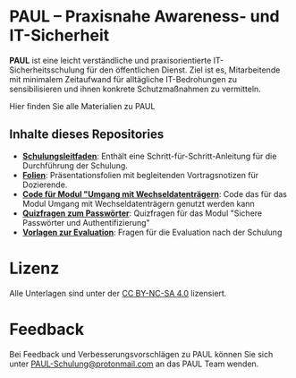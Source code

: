 # PAUL – Praxisnahe Awareness- und IT-Sicherheit

**PAUL** ist eine leicht verständliche und praxisorientierte IT-Sicherheitsschulung für den öffentlichen Dienst. Ziel ist es, Mitarbeitende mit minimalem Zeitaufwand für alltägliche IT-Bedrohungen zu sensibilisieren und ihnen konkrete Schutzmaßnahmen zu vermitteln.

Hier finden Sie alle Materialien zu PAUL

## Inhalte dieses Repositories

- **[Schulungsleitfaden](https://github.com/PAUL-Schulung/PAUL/raw/refs/heads/main/Schulungsleitfaden.docx)**: Enthält eine Schritt-für-Schritt-Anleitung für die Durchführung der Schulung.
- **[Folien](https://github.com/PAUL-Schulung/PAUL/raw/refs/heads/main/PAUL_Awareness-%20und%20IT-Sicherheitsschulung.pptx)**: Präsentationsfolien mit begleitenden Vortragsnotizen für Dozierende.
- **[Code für Modul "Umgang mit Wechseldatenträgern](https://github.com/PAUL-Schulung/PAUL/tree/main/Code%20Modul%20Datentr%C3%A4ger)**: Code das für das Modul Umgang mit Wechseldatenträgern genutzt werden kann
- **[Quizfragen zum Passwörter](https://github.com/PAUL-Schulung/PAUL/raw/refs/heads/main/Quiz%20Modul%20Passwortsicherheit.odt)**: Quizfragen für das Modul "Sichere Passwörter und Authentifizierung"
- **[Vorlagen zur Evaluation](https://github.com/PAUL-Schulung/PAUL/raw/refs/heads/main/Vorlage_Evaluation.odt)**: Fragen für die Evaluation nach der Schulung

# Lizenz

Alle Unterlagen sind unter der [CC BY-NC-SA 4.0](https://creativecommons.org/licenses/by-nc-sa/4.0/deed.en) lizensiert.

# Feedback

Bei Feedback und Verbesserungsvorschlägen zu PAUL können Sie sich unter [PAUL-Schulung@protonmail.com](mailto:PAUL-Schulung@protonmail.com)
 an das PAUL Team wenden.
